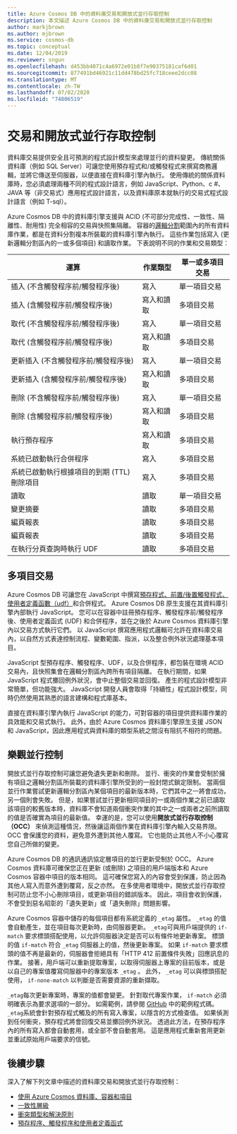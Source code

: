 ```yaml
---
title: Azure Cosmos DB 中的資料庫交易和開放式並行存取控制
description: 本文描述 Azure Cosmos DB 中的資料庫交易和開放式並行存取控制
author: markjbrown
ms.author: mjbrown
ms.service: cosmos-db
ms.topic: conceptual
ms.date: 12/04/2019
ms.reviewer: sngun
ms.openlocfilehash: d453bb4071c4a6972e01b8f7e90375181caf6d01
ms.sourcegitcommit: 877491bd46921c11dd478bd25fc718ceee2dcc08
ms.translationtype: MT
ms.contentlocale: zh-TW
ms.lasthandoff: 07/02/2020
ms.locfileid: "74806519"
---
```

# <a name="transactions-and-optimistic-concurrency-control"></a>交易和開放式並行存取控制

資料庫交易提供安全且可預測的程式設計模型來處理並行的資料變更。 傳統關係資料庫（例如 SQL Server）可讓您使用預存程式和/或觸發程式來撰寫商務邏輯，並將它傳送至伺服器，以便直接在資料庫引擎內執行。 使用傳統的關係資料庫時，您必須處理兩種不同的程式設計語言，例如 JavaScript、Python、c #、JAVA 等（非交易式）應用程式設計語言，以及資料庫原本就執行的交易式程式設計語言（例如 T-sql）。

Azure Cosmos DB 中的資料庫引擎支援與 ACID (不可部分完成性、一致性、隔離性、耐用性) 完全相容的交易與快照集隔離。 容器的[邏輯分割](partition-data.md)範圍內的所有資料庫作業，都是在資料分割複本所裝載的資料庫引擎內執行。 這些作業包括寫入 (更新邏輯分割區內的一或多個項目) 和讀取作業。 下表說明不同的作業和交易類型：

| **運算**  | **作業類型** | **單一或多項目交易** |
|---------|---------|---------|
| 插入 (不含觸發程序前/觸發程序後) | 寫入 | 單一項目交易 |
| 插入 (含觸發程序前/觸發程序後) | 寫入和讀取 | 多項目交易 |
| 取代 (不含觸發程序前/觸發程序後) | 寫入 | 單一項目交易 |
| 取代 (含觸發程序前/觸發程序後) | 寫入和讀取 | 多項目交易 |
| 更新插入 (不含觸發程序前/觸發程序後) | 寫入 | 單一項目交易 |
| 更新插入 (含觸發程序前/觸發程序後) | 寫入和讀取 | 多項目交易 |
| 刪除 (不含觸發程序前/觸發程序後) | 寫入 | 單一項目交易 |
| 刪除 (含觸發程序前/觸發程序後) | 寫入和讀取 | 多項目交易 |
| 執行預存程序 | 寫入和讀取 | 多項目交易 |
| 系統已啟動執行合併程序 | 寫入 | 多項目交易 |
| 系統已啟動執行根據項目的到期 (TTL) 刪除項目 | 寫入 | 多項目交易 |
| 讀取 | 讀取 | 單一項目交易 |
| 變更摘要 | 讀取 | 多項目交易 |
| 編頁報表 | 讀取 | 多項目交易 |
| 編頁報表 | 讀取 | 多項目交易 |
| 在執行分頁查詢時執行 UDF | 讀取 | 多項目交易 |

## <a name="multi-item-transactions"></a>多項目交易

Azure Cosmos DB 可讓您在 JavaScript 中撰寫[預存程式、前置/後置觸發程式、使用者定義函數（udf）](stored-procedures-triggers-udfs.md)和合併程式。 Azure Cosmos DB 原生支援在其資料庫引擎內部執行 JavaScript。 您可以在容器中註冊預存程序、觸發程序前/觸發程序後、使用者定義函式 (UDF) 和合併程序，並在之後於 Azure Cosmos 資料庫引擎內以交易方式執行它們。 以 JavaScript 撰寫應用程式邏輯可允許在資料庫交易內，以自然方式表達控制流程、變數範圍、指派，以及整合例外狀況處理基本項目。

JavaScript 型預存程序、觸發程序、UDF，以及合併程序，都包裝在環境 ACID 交易內，且快照集會在邏輯分割區內跨所有項目隔離。 在執行期間，如果 JavaScript 程式擲回例外狀況，會中止整個交易並回復。 產生的程式設計模型非常簡單，但功能強大。 JavaScript 開發人員會取得「持續性」程式設計模型，同時仍然使用其熟悉的語言建構和程式庫基本。

直接在資料庫引擎內執行 JavaScript 的能力，可對容器的項目提供資料庫作業的具效能和交易式執行。 此外，由於 Azure Cosmos 資料庫引擎原生支援 JSON 和 JavaScript，因此應用程式與資料庫的類型系統之間沒有阻抗不相符的問題。

## <a name="optimistic-concurrency-control"></a>樂觀並行控制

開放式並行存取控制可讓您避免遺失更新和刪除。 並行、衝突的作業會受制於擁有項目之邏輯分割區所裝載的資料庫引擎所受到的一般封閉式鎖定限制。 當兩個並行作業嘗試更新邏輯分割區內某個項目的最新版本時，它們其中之一將會成功，另一個則會失敗。 但是，如果嘗試並行更新相同項目的一或兩個作業之前已讀取該項目的較舊版本時，資料庫不會知道兩個衝突作業的其中之一或兩者之前所讀取的值是否確實為項目的最新值。 幸運的是，您可以使用**開放式並行存取控制（OCC）** 來偵測這種情況，然後讓這兩個作業在資料庫引擎內輸入交易界限。 OCC 會保護您的資料，避免意外遭到其他人覆寫。 它也能防止其他人不小心覆寫您自己所做的變更。

Azure Cosmos DB 的通訊通訊協定層項目的並行更新受制於 OCC。 Azure Cosmos 資料庫可確保您正在更新 (或刪除) 之項目的用戶端版本和 Azure Cosmos 容器中項目的版本相同。 這可確保您寫入的內容會受到保護，防止因為其他人寫入而意外遭到覆寫，反之亦然。 在多使用者環境中，開放式並行存取控制可防止您不小心刪除項目，或更新項目的錯誤版本。 因此，項目會收到保護，不會受到惡名昭彰的「遺失更新」或「遺失刪除」問題影響。

Azure Cosmos 容器中儲存的每個項目都有系統定義的 `_etag` 屬性。 `_etag` 的值會自動產生，並在項目每次更新時，由伺服器更新。 `_etag`可與用戶端提供的 `if-match` 要求標頭搭配使用，以允許伺服器決定是否可以有條件地更新專案。 標頭的值 `if-match` 符合 `_etag` 伺服器上的值，然後更新專案。 如果 `if-match` 要求標頭的值不再是最新的，伺服器會拒絕具有「HTTP 412 前置條件失敗」回應訊息的作業。 接著，用戶端可以重新提取專案，以取得伺服器上專案的目前版本，或是以自己的專案值覆寫伺服器中的專案版本 `_etag` 。 此外， `_etag` 可以與標頭搭配使用， `if-none-match` 以判斷是否需要資源的重新擷取。

`_etag`每次更新專案時，專案的值都會變更。 針對取代專案作業， `if-match` 必須明確表示為要求選項的一部分。 如需範例，請參閱 [GitHub](https://github.com/Azure/azure-cosmos-dotnet-v3/blob/master/Microsoft.Azure.Cosmos.Samples/Usage/ItemManagement/Program.cs#L578-L674) 中的範例程式碼。 `_etag`系統會針對預存程式觸及的所有寫入專案，以隱含的方式檢查值。 如果偵測到任何衝突，預存程式將會回復交易並擲回例外狀況。 透過此方法，在預存程序內的所有寫入都會自動套用，或全部不會自動套用。 這是應用程式重新套用更新並重試原始用戶端要求的信號。

## <a name="next-steps"></a>後續步驟

深入了解下列文章中描述的資料庫交易和開放式並行存取控制：

- [使用 Azure Cosmos 資料庫、容器和項目](databases-containers-items.md)
- [一致性層級](consistency-levels.md)
- [衝突類型和解決原則](conflict-resolution-policies.md)
- [預存程序、觸發程序和使用者定義函式](stored-procedures-triggers-udfs.md)
